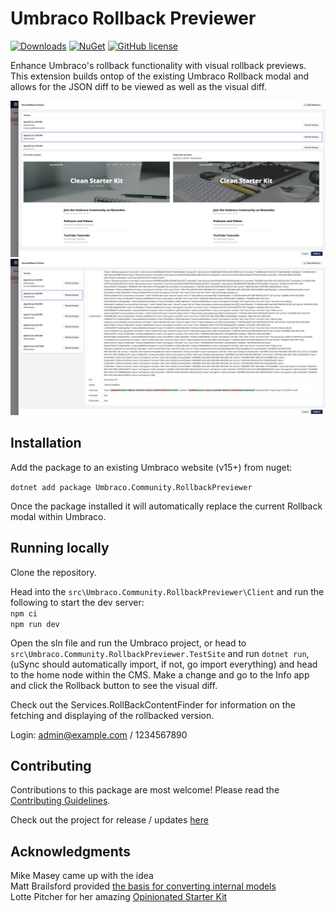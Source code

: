 # Umbraco Rollback Previewer 

[![Downloads](https://img.shields.io/nuget/dt/Umbraco.Community.RollbackPreviewer?color=cc9900)](https://www.nuget.org/packages/Umbraco.Community.RollbackPreviewer/)
[![NuGet](https://img.shields.io/nuget/vpre/Umbraco.Community.RollbackPreviewer?color=0273B3)](https://www.nuget.org/packages/Umbraco.Community.RollbackPreviewer)
[![GitHub license](https://img.shields.io/github/license/Rockerby/Umbraco.Community.RollbackPreviewer?color=8AB803)](../LICENSE)

Enhance Umbraco's rollback functionality with visual rollback previews. This extension builds ontop of the existing Umbraco Rollback modal and allows for the JSON diff to be viewed as well as the visual diff.

<img alt="Visual difference" src="https://github.com/Rockerby/Umbraco.Community.RollbackPreviewer/blob/develop/docs/screenshots/visual_diff.png"> 
<img alt="JSON difference" src="https://github.com/Rockerby/Umbraco.Community.RollbackPreviewer/blob/develop/docs/screenshots/json_diff.png">

## Installation

Add the package to an existing Umbraco website (v15+) from nuget:

`dotnet add package Umbraco.Community.RollbackPreviewer`

Once the package installed it will automatically replace the current Rollback modal within Umbraco.

## Running locally

Clone the repository.  
  
Head into the `src\Umbraco.Community.RollbackPreviewer\Client` and run the following to start the dev server:  
`npm ci`  
`npm run dev`  

Open the sln file and run the Umbraco project, or head to `src\Umbraco.Community.RollbackPreviewer.TestSite` and run `dotnet run`, (uSync should automatically import, if not, go import everything) and head to the home node within the CMS. Make a change and go to the Info app and click the Rollback button to see the visual diff.  
  
Check out the Services.RollBackContentFinder for information on the fetching and displaying of the rollbacked version.  
  
Login: admin@example.com / 1234567890  
  
## Contributing

Contributions to this package are most welcome! Please read the [Contributing Guidelines](CONTRIBUTING.md).  
  
Check out the project for release / updates [here](https://github.com/users/Rockerby/projects/2/views/1)  

## Acknowledgments

Mike Masey came up with the idea  
Matt Brailsford provided [the basis for converting internal models](https://gist.github.com/mattbrailsford/5f9638d357df59aeac1be8588a06c31e)  
Lotte Pitcher for her amazing [Opinionated Starter Kit](https://github.com/LottePitcher/opinionated-package-starter)
